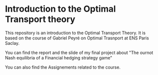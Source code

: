 # Introduction to the Optimal Transport theory

This repository is an introduction to the Optimal Transport Theory.
It is based on the course of Gabriel Peyré on Optimal Trasnport at ENS Paris Saclay.

You can find the report and the slide of my final project about "The ournot Nash equilibria of a Financial hedging strategy game"

You can also find the Assignements related to the course.
